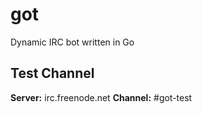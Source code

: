 got
===

Dynamic IRC bot written in Go

## Test Channel ##

**Server:** irc.freenode.net
**Channel:** #got-test
